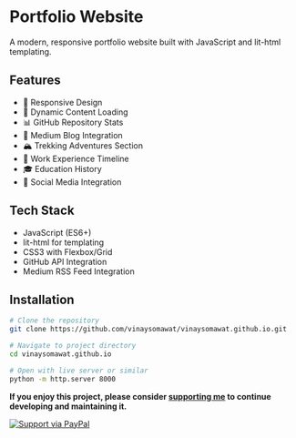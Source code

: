 # Portfolio Website

A modern, responsive portfolio website built with JavaScript and lit-html templating.

## Features

- 📱 Responsive Design
- 🚀 Dynamic Content Loading
- 📊 GitHub Repository Stats
- 📝 Medium Blog Integration
- 🏔️ Trekking Adventures Section
- 💼 Work Experience Timeline
- 🎓 Education History
- 🔗 Social Media Integration

## Tech Stack

- JavaScript (ES6+)
- lit-html for templating
- CSS3 with Flexbox/Grid
- GitHub API Integration
- Medium RSS Feed Integration

## Installation

```bash
# Clone the repository
git clone https://github.com/vinaysomawat/vinaysomawat.github.io.git

# Navigate to project directory
cd vinaysomawat.github.io

# Open with live server or similar
python -m http.server 8000
```

**If you enjoy this project, please consider [supporting me](https://www.paypal.me/vinaysomawat) to continue developing and maintaining it.**

[![Support via PayPal](https://cdn.rawgit.com/twolfson/paypal-github-button/1.0.0/dist/button.svg)](https://www.paypal.me/vinaysomawat)